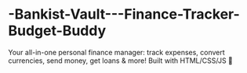 # -Bankist-Vault---Finance-Tracker-Budget-Buddy
Your all-in-one personal finance manager: track expenses, convert currencies, send money, get loans &amp; more! Built with HTML/CSS/JS 🚀
